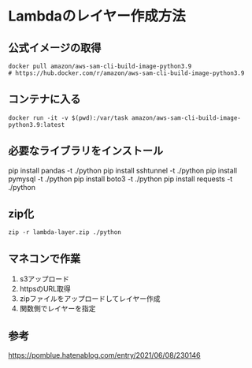 # Lambdaのレイヤー作成方法
## 公式イメージの取得
```
docker pull amazon/aws-sam-cli-build-image-python3.9
# https://hub.docker.com/r/amazon/aws-sam-cli-build-image-python3.9
```
## コンテナに入る
```
docker run -it -v $(pwd):/var/task amazon/aws-sam-cli-build-image-python3.9:latest
```
## 必要なライブラリをインストール
pip install pandas -t ./python
pip install sshtunnel -t ./python
pip install pymysql -t ./python
pip install boto3 -t ./python
pip install requests -t ./python

## zip化
```
zip -r lambda-layer.zip ./python
```
## マネコンで作業
1. s3アップロード
2. httpsのURL取得
3. zipファイルをアップロードしてレイヤー作成
4. 関数側でレイヤーを指定
## 参考
https://pomblue.hatenablog.com/entry/2021/06/08/230146
